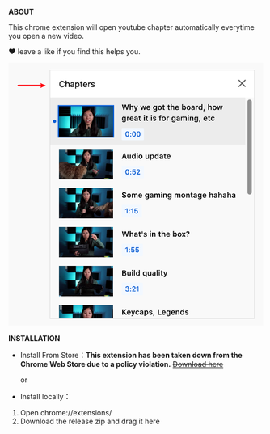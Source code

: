 **ABOUT**

This chrome extension will open youtube chapter automatically everytime you open a new video.


❤ leave a like if you find this helps you.

<img src="https://github.com/eret9616/show_youtube_chapter/blob/master/assets/chapter.png" alt="drawing" width="520"/>

**INSTALLATION**  
* Install From Store：**This extension has been taken down from the Chrome Web Store due to a policy violation.** ~~[Download here](https://chrome.google.com/webstore/detail/show-youtube-chapter/jppdhhbhfplniidecbbiianinakbgeeb?hl=en&authuser=0)~~
  
  or

* Install locally：
1. Open chrome://extensions/
2. Download the release zip and drag it here
